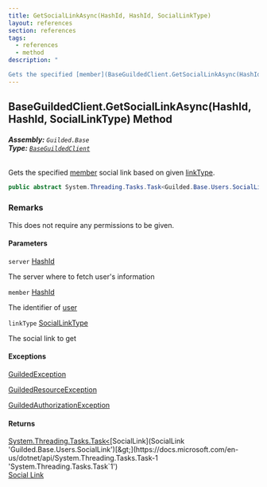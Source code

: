 ```yaml
---
title: GetSocialLinkAsync(HashId, HashId, SocialLinkType)
layout: references
section: references
tags:
  - references
  - method
description: "

Gets the specified [member](BaseGuildedClient.GetSocialLinkAsync(HashId,HashId,SocialLinkType)#Guilded.Base.BaseGuildedClient.GetSocialLinkAsync(Guilded.Base.HashId,Guilded.Base.HashId,Guilded.Base.Users.SocialLinkType).member 'Guilded.Base.BaseGuildedClient.GetSocialLinkAsync(Guilded.Base.HashId, Guilded.Base.HashId, Guilded.Base.Users.SocialLinkType).member') social link based on given [linkType](BaseGuildedClient.GetSocialLinkAsync(HashId,HashId,SocialLinkType)#Guilded.Base.BaseGuildedClient.GetSocialLinkAsync(Guilded.Base.HashId,Guilded.Base.HashId,Guilded.Base.Users.SocialLinkType).linkType 'Guilded.Base.BaseGuildedClient.GetSocialLinkAsync(Guilded.Base.HashId, Guilded.Base.HashId, Guilded.Base.Users.SocialLinkType).linkType')."
---
```


## BaseGuildedClient.GetSocialLinkAsync(HashId, HashId, SocialLinkType) Method
###### **Assembly:** `Guilded.Base`<br/>**Type:** [`BaseGuildedClient`](BaseGuildedClient 'Guilded.Base.BaseGuildedClient')

Gets the specified [member](BaseGuildedClient.GetSocialLinkAsync(HashId,HashId,SocialLinkType)#Guilded.Base.BaseGuildedClient.GetSocialLinkAsync(Guilded.Base.HashId,Guilded.Base.HashId,Guilded.Base.Users.SocialLinkType).member 'Guilded.Base.BaseGuildedClient.GetSocialLinkAsync(Guilded.Base.HashId, Guilded.Base.HashId, Guilded.Base.Users.SocialLinkType).member') social link based on given [linkType](BaseGuildedClient.GetSocialLinkAsync(HashId,HashId,SocialLinkType)#Guilded.Base.BaseGuildedClient.GetSocialLinkAsync(Guilded.Base.HashId,Guilded.Base.HashId,Guilded.Base.Users.SocialLinkType).linkType 'Guilded.Base.BaseGuildedClient.GetSocialLinkAsync(Guilded.Base.HashId, Guilded.Base.HashId, Guilded.Base.Users.SocialLinkType).linkType').

```csharp
public abstract System.Threading.Tasks.Task<Guilded.Base.Users.SocialLink> GetSocialLinkAsync(Guilded.Base.HashId server, Guilded.Base.HashId member, Guilded.Base.Users.SocialLinkType linkType);
```

### Remarks
  
This does not require any permissions to be given.
#### Parameters

<a name='Guilded.Base.BaseGuildedClient.GetSocialLinkAsync(Guilded.Base.HashId,Guilded.Base.HashId,Guilded.Base.Users.SocialLinkType).server'></a>

`server` [HashId](HashId 'Guilded.Base.HashId')

The server where to fetch user's information

<a name='Guilded.Base.BaseGuildedClient.GetSocialLinkAsync(Guilded.Base.HashId,Guilded.Base.HashId,Guilded.Base.Users.SocialLinkType).member'></a>

`member` [HashId](HashId 'Guilded.Base.HashId')

The identifier of [user](User 'Guilded.Base.Users.User')

<a name='Guilded.Base.BaseGuildedClient.GetSocialLinkAsync(Guilded.Base.HashId,Guilded.Base.HashId,Guilded.Base.Users.SocialLinkType).linkType'></a>

`linkType` [SocialLinkType](SocialLinkType 'Guilded.Base.Users.SocialLinkType')

The social link to get

#### Exceptions

[GuildedException](GuildedException 'Guilded.Base.GuildedException')

[GuildedResourceException](GuildedResourceException 'Guilded.Base.GuildedResourceException')

[GuildedAuthorizationException](GuildedAuthorizationException 'Guilded.Base.GuildedAuthorizationException')

#### Returns
[System.Threading.Tasks.Task&lt;](https://docs.microsoft.com/en-us/dotnet/api/System.Threading.Tasks.Task-1 'System.Threading.Tasks.Task`1')[SocialLink](SocialLink 'Guilded.Base.Users.SocialLink')[&gt;](https://docs.microsoft.com/en-us/dotnet/api/System.Threading.Tasks.Task-1 'System.Threading.Tasks.Task`1')  
[Social Link](SocialLink 'Guilded.Base.Users.SocialLink')